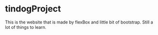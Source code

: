 # tindogProject
This is the website that is made by flexBox and little bit of bootstrap. Still a lot of things to learn.

